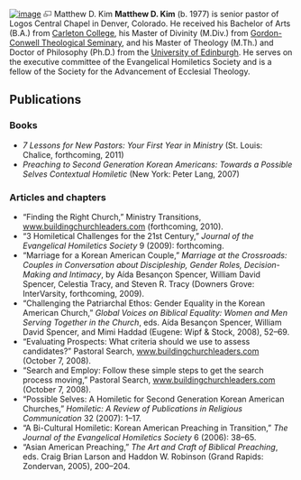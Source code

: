 [![image](images/thumb/8/8d/Mdkim.jpg/180px-Mdkim.jpg)](http://www.theopedia.com/File:Mdkim.jpg)
[![image](data:image/png;base64,iVBORw0KGgoAAAANSUhEUgAAAA8AAAALCAAAAACFLIiAAAAAAnRSTlMA/1uRIrUAAABPSURBVAjXY/j///+5vXDwjAHIr26ZAgXZe8H8a/+hoIcw/9nevdVL9+79DuPvzQYZFPUezu8BMZLXgkExnD8HAu6hqv//n+HZVjD4DuUDAKlChD3fj6aPAAAAAElFTkSuQmCC)](http://www.theopedia.com/File:Mdkim.jpg "Enlarge")
Matthew D. Kim
**Matthew D. Kim** (b. 1977) is senior pastor of Logos Central
Chapel in Denver, Colorado. He received his Bachelor of Arts (B.A.)
from
[Carleton College](index.php?title=Carleton_College&action=edit&redlink=1 "Carleton College (page does not exist)"),
his Master of Divinity (M.Div.) from
[Gordon-Conwell Theological Seminary](Gordon-Conwell_Theological_Seminary "Gordon-Conwell Theological Seminary"),
and his Master of Theology (M.Th.) and Doctor of Philosophy (Ph.D.)
from the
[University of Edinburgh](University_of_Edinburgh "University of Edinburgh").
He serves on the executive committee of the Evangelical Homiletics
Society and is a fellow of the Society for the Advancement of
Ecclesial Theology.

## Publications

### Books

-   *7 Lessons for New Pastors: Your First Year in Ministry* (St.
    Louis: Chalice, forthcoming, 2011)
-   *Preaching to Second Generation Korean Americans: Towards a Possible Selves Contextual Homiletic*
    (New York: Peter Lang, 2007)

### Articles and chapters

-   “Finding the Right Church,” Ministry Transitions,
    www.buildingchurchleaders.com (forthcoming, 2010).
-   “3 Homiletical Challenges for the 21st Century,”
    *Journal of the Evangelical Homiletics Society* 9 (2009):
    forthcoming.
-   “Marriage for a Korean American Couple,”
    *Marriage at the Crossroads: Couples in Conversation about Discipleship, Gender Roles, Decision-Making and Intimacy*,
    by Aída Besançon Spencer, William David Spencer, Celestia Tracy,
    and Steven R. Tracy (Downers Grove: InterVarsity, forthcoming,
    2009).
-   “Challenging the Patriarchal Ethos: Gender Equality in the
    Korean American Church,”
    *Global Voices on Biblical Equality: Women and Men Serving Together in the Church*,
    eds. Aída Besançon Spencer, William David Spencer, and Mimi Haddad
    (Eugene: Wipf & Stock, 2008), 52–69.
-   “Evaluating Prospects: What criteria should we use to assess
    candidates?” Pastoral Search, www.buildingchurchleaders.com
    (October 7, 2008).
-   “Search and Employ: Follow these simple steps to get the search
    process moving,” Pastoral Search, www.buildingchurchleaders.com
    (October 7, 2008).
-   “Possible Selves: A Homiletic for Second Generation Korean
    American Churches,”
    *Homiletic: A Review of Publications in Religious Communication* 32
    (2007): 1–17.
-   “A Bi-Cultural Homiletic: Korean American Preaching in
    Transition,” *The Journal of the Evangelical Homiletics Society* 6
    (2006): 38–65.
-   “Asian American Preaching,”
    *The Art and Craft of Biblical Preaching*, eds. Craig Brian Larson
    and Haddon W. Robinson (Grand Rapids: Zondervan, 2005), 200–204.




